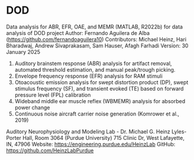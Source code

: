 # DOD
Data analysis for ABR, EFR, OAE, and MEMR (MATLAB, R2022b) for data analysis of DOD project
Author: Fernando Aguilera de Alba (https://github.com/fernandoaguilera10)
Contributors: Michael Heinz, Hari Bharadwaj, Andrew Sivaprakasam, Sam Hauser, Afagh Farhadi
Version: 30 January 2025

1. Auditory brainstem response (ABR) analysis for artifact removal, automated threshold estimation, and manual peak/trough picking.
2. Envelope frequency response (EFR) analysis for RAM stimuli
3. Otoacoustic emission analysis for swept distortion product (DP), swept stimulus frequency (SF), and transient evoked (TE) based on forward pressure level (FPL) calibration
4. Wideband middle ear muscle reflex (WBMEMR) analysis for absorbed power change
5. Continuous noise aircraft carrier noise generation (Komrower et al., 2019)



Auditory Neurophysiology and Modeling Lab - Dr. Michael G. Heinz
Lyles-Porter Hall, Room 3064 (Purdue University)
715 Clinic Dr, West Lafayette, IN, 47906
Website: https://engineering.purdue.edu/HeinzLab
GitHub: https://github.com/HeinzLabPurdue



